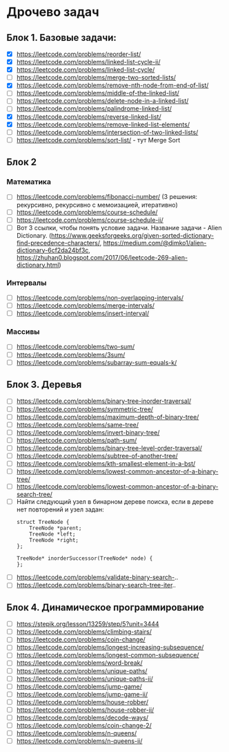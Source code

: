# Дрочево задач

## Блок 1. Базовые задачи:
- [x] https://leetcode.com/problems/reorder-list/
- [x] https://leetcode.com/problems/linked-list-cycle-ii/
- [x] https://leetcode.com/problems/linked-list-cycle/
- [ ] https://leetcode.com/problems/merge-two-sorted-lists/
- [x] https://leetcode.com/problems/remove-nth-node-from-end-of-list/
- [ ] https://leetcode.com/problems/middle-of-the-linked-list/
- [ ] https://leetcode.com/problems/delete-node-in-a-linked-list/
- [ ] https://leetcode.com/problems/palindrome-linked-list/
- [x] https://leetcode.com/problems/reverse-linked-list/
- [x] https://leetcode.com/problems/remove-linked-list-elements/
- [ ] https://leetcode.com/problems/intersection-of-two-linked-lists/
- [ ] https://leetcode.com/problems/sort-list/ - тут Merge Sort

## Блок 2
### Математика
- [ ] https://leetcode.com/problems/fibonacci-number/ (3 решения: рекурсивно, рекурсивно с мемоизацией, итеративно)
- [ ] https://leetcode.com/problems/course-schedule/
- [ ] https://leetcode.com/problems/course-schedule-ii/
- [ ] Вот 3 ссылки, чтобы понять условие задачи. Название задачи - Alien Dictionary.
    (https://www.geeksforgeeks.org/given-sorted-dictionary-find-precedence-characters/, https://medium.com/@dimko1/alien-dictionary-6cf2da24bf3c, https://zhuhan0.blogspot.com/2017/06/leetcode-269-alien-dictionary.html)

### Интервалы
- [ ] https://leetcode.com/problems/non-overlapping-intervals/
- [ ] https://leetcode.com/problems/merge-intervals/
- [ ] https://leetcode.com/problems/insert-interval/

### Массивы
- [ ] https://leetcode.com/problems/two-sum/
- [ ] https://leetcode.com/problems/3sum/
- [ ] https://leetcode.com/problems/subarray-sum-equals-k/ 

## Блок 3. Деревья
- [ ] https://leetcode.com/problems/binary-tree-inorder-traversal/
- [ ] https://leetcode.com/problems/symmetric-tree/
- [ ] https://leetcode.com/problems/maximum-depth-of-binary-tree/
- [ ] https://leetcode.com/problems/same-tree/
- [ ] https://leetcode.com/problems/invert-binary-tree/
- [ ] https://leetcode.com/problems/path-sum/
- [ ] https://leetcode.com/problems/binary-tree-level-order-traversal/
- [ ] https://leetcode.com/problems/subtree-of-another-tree/
- [ ] https://leetcode.com/problems/kth-smallest-element-in-a-bst/
- [ ] https://leetcode.com/problems/lowest-common-ancestor-of-a-binary-tree/
- [ ] https://leetcode.com/problems/lowest-common-ancestor-of-a-binary-search-tree/
- [ ] Найти следующий узел в бинарном дереве поиска, если в дереве нет повторений и узел задан:
    ```
    struct TreeNode {
        TreeNode *parent;
        TreeNode *left;
        TreeNode *right;
    };
    
    TreeNode* inorderSuccessor(TreeNode* node) {
    };
    ```
- [ ] https://leetcode.com/problems/validate-binary-search-..
- [ ] https://leetcode.com/problems/binary-search-tree-iter.. 

## Блок 4. Динамическое программирование
- [ ] https://stepik.org/lesson/13259/step/5?unit=3444
- [ ] https://leetcode.com/problems/climbing-stairs/
- [ ] https://leetcode.com/problems/coin-change/
- [ ] https://leetcode.com/problems/longest-increasing-subsequence/
- [ ] https://leetcode.com/problems/longest-common-subsequence/
- [ ] https://leetcode.com/problems/word-break/
- [ ] https://leetcode.com/problems/unique-paths/
- [ ] https://leetcode.com/problems/unique-paths-ii/
- [ ] https://leetcode.com/problems/jump-game/
- [ ] https://leetcode.com/problems/jump-game-ii/
- [ ] https://leetcode.com/problems/house-robber/
- [ ] https://leetcode.com/problems/house-robber-ii/
- [ ] https://leetcode.com/problems/decode-ways/
- [ ] https://leetcode.com/problems/coin-change-2/
- [ ] https://leetcode.com/problems/n-queens/
- [ ] https://leetcode.com/problems/n-queens-ii/